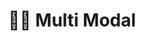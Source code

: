 ---
title: "🎨📖 Multi Modal"
permalink: /multi-modal/
layout: category
author_profile: false
taxonomy: Multi Modal
---